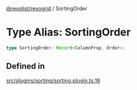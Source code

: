 [@revolist/revogrid](README.md) / SortingOrder

# Type Alias: SortingOrder

```ts
type SortingOrder: Record<ColumnProp, Order>;
```

## Defined in

[src/plugins/sorting/sorting.plugin.ts:18](https://github.com/revolist/revogrid/blob/834ef2bcc7d11d36bb9e66716a7f07087a633494/src/plugins/sorting/sorting.plugin.ts#L18)
